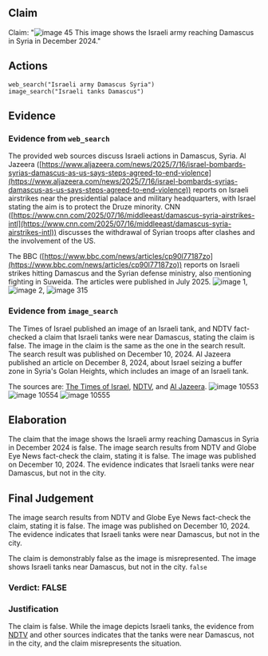 ## Claim
Claim: "![image 45](media/73.jpg) This image shows the Israeli army reaching Damascus in Syria in December 2024."

## Actions
```
web_search("Israeli army Damascus Syria")
image_search("Israeli tanks Damascus")
```

## Evidence
### Evidence from `web_search`
The provided web sources discuss Israeli actions in Damascus, Syria. Al Jazeera ([https://www.aljazeera.com/news/2025/7/16/israel-bombards-syrias-damascus-as-us-says-steps-agreed-to-end-violence](https://www.aljazeera.com/news/2025/7/16/israel-bombards-syrias-damascus-as-us-says-steps-agreed-to-end-violence)) reports on Israeli airstrikes near the presidential palace and military headquarters, with Israel stating the aim is to protect the Druze minority. CNN ([https://www.cnn.com/2025/07/16/middleeast/damascus-syria-airstrikes-intl](https://www.cnn.com/2025/07/16/middleeast/damascus-syria-airstrikes-intl)) discusses the withdrawal of Syrian troops after clashes and the involvement of the US.

The BBC ([https://www.bbc.com/news/articles/cp90l77187zo](https://www.bbc.com/news/articles/cp90l77187zo)) reports on Israeli strikes hitting Damascus and the Syrian defense ministry, also mentioning fighting in Suweida. The articles were published in July 2025. ![image 1](media/0.jpg), ![image 2](media/1.jpg), ![image 315](media/2025-07-18_13-39-1752845963-230593.jpg)


### Evidence from `image_search`
The Times of Israel published an image of an Israeli tank, and NDTV fact-checked a claim that Israeli tanks were near Damascus, stating the claim is false. The image in the claim is the same as the one in the search result. The search result was published on December 10, 2024. Al Jazeera published an article on December 8, 2024, about Israel seizing a buffer zone in Syria's Golan Heights, which includes an image of an Israeli tank.

The sources are: [The Times of Israel](https://www.timesofisrael.com/liveblog_entry/report-israeli-tanks-reach-point-25km-from-damascus/), [NDTV](https://www.ndtv.com/world-news/were-israeli-tanks-spotted-outside-damascus-a-fact-check-7224391), and [Al Jazeera](https://www.aljazeera.com/news/2024/12/8/israel-seizes-buffer-zone-in-syrias-golan-heights-after-al-assad-falls). ![image 10553](media/2025-08-30_07-21-1756538485-131470.jpg) ![image 10554](media/2025-08-30_07-21-1756538485-395220.jpg) ![image 10555](media/2025-08-30_07-21-1756538485-810234.jpg)


## Elaboration
The claim that the image shows the Israeli army reaching Damascus in Syria in December 2024 is false. The image search results from NDTV and Globe Eye News fact-check the claim, stating it is false. The image was published on December 10, 2024. The evidence indicates that Israeli tanks were near Damascus, but not in the city.


## Final Judgement
The image search results from NDTV and Globe Eye News fact-check the claim, stating it is false. The image was published on December 10, 2024. The evidence indicates that Israeli tanks were near Damascus, but not in the city.

The claim is demonstrably false as the image is misrepresented. The image shows Israeli tanks near Damascus, but not in the city. `false`

### Verdict: FALSE

### Justification
The claim is false. While the image depicts Israeli tanks, the evidence from [NDTV](https://www.ndtv.com/world-news/were-israeli-tanks-spotted-outside-damascus-a-fact-check-7224391) and other sources indicates that the tanks were near Damascus, not in the city, and the claim misrepresents the situation.
